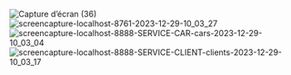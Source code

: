 ![Capture d’écran (36)](https://github.com/basma-jar/Micro_service-cc-jarmouni/assets/104838253/e9dd4f20-3ca1-465b-bf79-476e6fc4a89d)
![screencapture-localhost-8761-2023-12-29-10_03_27](https://github.com/basma-jar/Micro_service-cc-jarmouni/assets/104838253/384293b4-3e2f-4490-8108-f66696a03ae1)
![screencapture-localhost-8888-SERVICE-CAR-cars-2023-12-29-10_03_04](https://github.com/basma-jar/Micro_service-cc-jarmouni/assets/104838253/9b572ca2-7484-4b7c-8dc3-874b2b11c0f4)
![screencapture-localhost-8888-SERVICE-CLIENT-clients-2023-12-29-10_03_17](https://github.com/basma-jar/Micro_service-cc-jarmouni/assets/104838253/7b950418-1248-4845-96ac-43955a4ee6c1)
